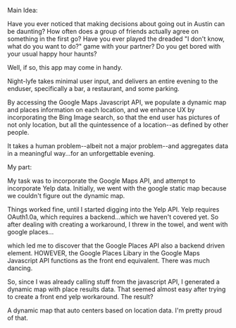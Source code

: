 Main Idea:

Have you ever noticed that making decisions about going out in Austin can be daunting? How often does a group of friends actually agree on something in the first go? Have you ever played the dreaded "I don't know, what do you want to do?" game with your partner? Do you get bored with your usual happy hour haunts? 

Well, if so, this app may come in handy.

Night-lyfe takes minimal user input, and delivers an entire evening to the enduser, specifically a bar, a restaurant, and some parking. 

By accessing the Google Maps Javascript API, we populate a dynamic map and places information on each location, and we enhance UX by incorporating the Bing Image search, so that the end user has pictures of not only location, but all the quintessence of a location--as defined by other people. 

It takes a human problem--albeit not a major problem--and aggregates data in a meaningful way...for an unforgettable evening.




My part:

My task was to incorporate the Google Maps API, and attempt to incorporate Yelp data. Initially, we went with the google static map because we couldn't figure out the dynamic map. 

Things worked fine, until I started digging into the Yelp API. Yelp requires OAuth1.0a, which requires a backend...which we haven't covered yet. So after dealing with creating a workaround, I threw in the towel, and went with google places...

which led me to discover that the Google Places API also a backend driven element. HOWEVER, the Google Places Libary in the Google Maps Javascript API functions as the front end equivalent. There was much dancing.

So, since I was already calling stuff from the javascript API, I generated a dynamic map with place results data. That seemed almost easy after trying to create a front end yelp workaround. The result? 

A dynamic map that auto centers based on location data. I'm pretty proud of that.